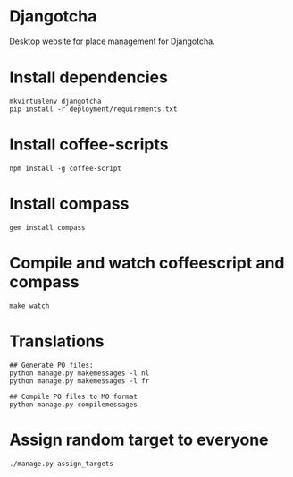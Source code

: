 Djangotcha
================

Desktop website for place management for Djangotcha.

# Install dependencies

    mkvirtualenv djangotcha
    pip install -r deployment/requirements.txt

# Install coffee-scripts

    npm install -g coffee-script

# Install compass

    gem install compass

# Compile and watch coffeescript and compass

    make watch

# Translations

    ## Generate PO files:
    python manage.py makemessages -l nl
    python manage.py makemessages -l fr

    ## Compile PO files to MO format
    python manage.py compilemessages
    
    
# Assign random target to everyone
	
	./manage.py assign_targets